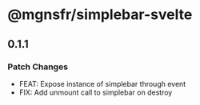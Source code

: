 # @mgnsfr/simplebar-svelte

## 0.1.1

### Patch Changes

- FEAT: Expose instance of simplebar through event
- FIX: Add unmount call to simplebar on destroy
